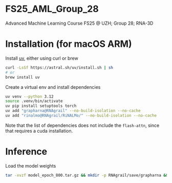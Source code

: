 # FS25_AML_Group_28
Advanced Machine Learning Course FS25 @ UZH; Group 28; RNA-3D

# Installation (for macOS ARM)

Install [uv](https://docs.astral.sh/uv/getting-started/installation/#upgrading-uv), either using curl or brew

```bash
curl -LsSf https://astral.sh/uv/install.sh | sh
# or
brew install uv
```

Create a virtual env and install dependencies
```bash
uv venv --python 3.12
source .venv/bin/activate
uv pip install setuptools torch 
uv add "grapharna@RNAgrail" --no-build-isolation --no-cache
uv add "rinalmo@RNAgrail/RiNALMo/" --no-build-isolation --no-cache
```

Note that the list of dependencies does not include the `flash-attn`, since that requires a cuda installation.

# Inference

Load the model weights
```bash
tar -xvzf model_epoch_800.tar.gz && mkdir -p RNAgrail/save/grapharna && mv model_800.h RNAgrail/save/grapharna
```
